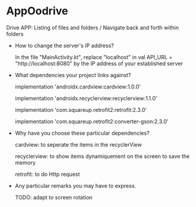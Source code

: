 # AppOodrive
Drive APP: Listing of files and folders / Navigate back and forth within folders

- How to change the server's IP address?

   In the file "MainActivity.kt", replace "localhost" in val API_URL = "http://localhost:8080" by the IP address of your established server  
   
- What dependencies your project links against?

    implementation 'androidx.cardview:cardview:1.0.0'
    
    implementation 'androidx.recyclerview:recyclerview:1.1.0'
    
    implementation 'com.squareup.retrofit2:retrofit:2.3.0'
    
    implementation 'com.squareup.retrofit2:converter-gson:2.3.0'
    

- Why have you choose these particular dependencies?

   cardview: to seperate the items in the recyclerView
   
   recyclerview: to show items dynamiquement on the screen to save the memory
   
   retrofit: to do Http request
   

- Any particular remarks you may have to express.

  TODO: adapt to screen rotation 
